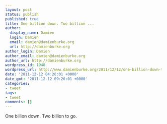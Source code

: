 ```yaml
---
layout: post
status: publish
published: true
title: One billion down. Two billion ...
author:
  display_name: Damien
  login: Damien
  email: damien@damienburke.org
  url: http://damienburke.org
author_login: Damien
author_email: damien@damienburke.org
author_url: http://damienburke.org
wordpress_id: 1948
wordpress_url: http://www.damienburke.org/2011/12/12/one-billion-down-two-billion/
date: '2011-12-12 04:20:01 +0000'
date_gmt: '2011-12-12 09:20:01 +0000'
categories:
- tweet
tags:
- tweet
comments: []
---
```

<p>One billion down. Two billion to go.</p>
